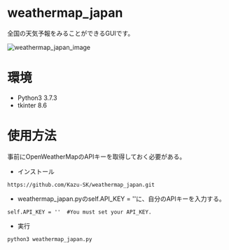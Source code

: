 # weathermap_japan

全国の天気予報をみることができるGUIです。

![weathermap_japan_image](https://user-images.githubusercontent.com/61465092/109960025-93b35000-7d2b-11eb-8aad-421c8bb2e756.png)

# 環境
* Python3 3.7.3
* tkinter 8.6

# 使用方法

事前にOpenWeatherMapのAPIキーを取得しておく必要がある。
* インストール
```
https://github.com/Kazu-SK/weathermap_japan.git
```


* weathermap_japan.pyのself.API_KEY = ''に、自分のAPIキーを入力する。
```
self.API_KEY = ''  #You must set your API_KEY.
```

* 実行
```
python3 weathermap_japan.py
```
